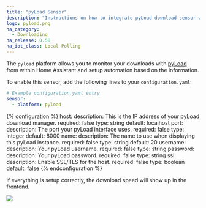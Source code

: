 ```yaml
---
title: "pyLoad Sensor"
description: "Instructions on how to integrate pyLoad download sensor within Home Assistant."
logo: pyload.png
ha_category:
  - Downloading
ha_release: 0.58
ha_iot_class: Local Polling
---
```


The `pyload` platform allows you to monitor your downloads with [pyLoad](https://pyload.net/) from within Home Assistant and setup automation based on the information.

To enable this sensor, add the following lines to your `configuration.yaml`:

```yaml
# Example configuration.yaml entry
sensor:
  - platform: pyload
```

{% configuration %}
host:
  description: This is the IP address of your pyLoad download manager.
  required: false
  type: string
  default: localhost
port:
  description: The port your pyLoad interface uses.
  required: false
  type: integer
  default: 8000
name:
  description: The name to use when displaying this pyLoad instance.
  required: false
  type: string
  default: 20
username:
  description: Your pyLoad username.
  required: false
  type: string
password:
  description: Your pyLoad password.
  required: false
  type: string
ssl:
  description: Enable SSL/TLS for the host.
  required: false
  type: boolean
  default: false
{% endconfiguration %}

If everything is setup correctly, the download speed will show up in the frontend.

<p class='img'>
  <img src='{{site_root}}/images/integrations/pyload/pyload_speed.png' />
</p>
